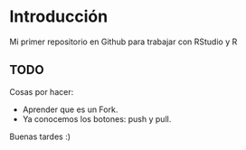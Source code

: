 # Introducción
Mi primer repositorio en Github para trabajar con RStudio y R

## TODO

Cosas por hacer:
- Aprender que es un Fork.
- Ya conocemos los botones: push y pull.

Buenas tardes :)

